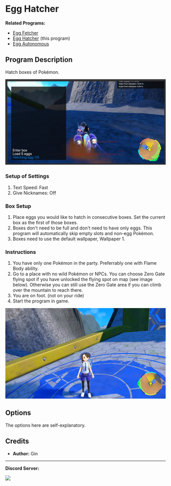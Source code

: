 # Egg Hatcher

**Related Programs:**
 - [Egg Fetcher](EggFetcher.md)
 - [Egg Hatcher](EggHatcher.md) (this program)
 - [Egg Autonomous](EggAutonomous.md)

## Program Description

Hatch boxes of Pokémon.

<img src="images/EggHatcher-0.png">

### Setup of Settings

1. Text Speed: Fast
2. Give Nicknames: Off

### Box Setup

1. Place eggs you would like to hatch in consecutive boxes. Set the current box as the first of those boxes.
2. Boxes don't need to be full and don't need to have only eggs. This program will automatically skip empty slots and non-egg Pokémon.
3. Boxes need to use the default wallpaper, Wallpaper 1.

### Instructions

1. You have only one Pokémon in the party. Preferrably one with Flame Body ability.
2. Go to a place with no wild Pokémon or NPCs. You can choose Zero Gate flying spot if you have unlocked the flying spot on map (see image below). Otherwise you can still use the Zero Gate area if you can climb over the mountain to reach there.
3. You are on foot. (not on your ride)
4. Start the program in game.

<img src="images/ZeroGate.png">


## Options

The options here are self-explanatory.


## Credits

- **Author:** Gin

<hr>

**Discord Server:** 

[<img src="https://canary.discordapp.com/api/guilds/695809740428673034/widget.png?style=banner2">](https://discord.gg/cQ4gWxN)


